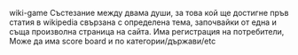  wiki-game
Състезание между двама души, за това кой ще достигне пръв статия в wikipedia  свързана с определена тема, започвайки от една и съща произволна страница на сайта.  Има регистрация на потребители, Може да има score board и по категории/държави/etc
